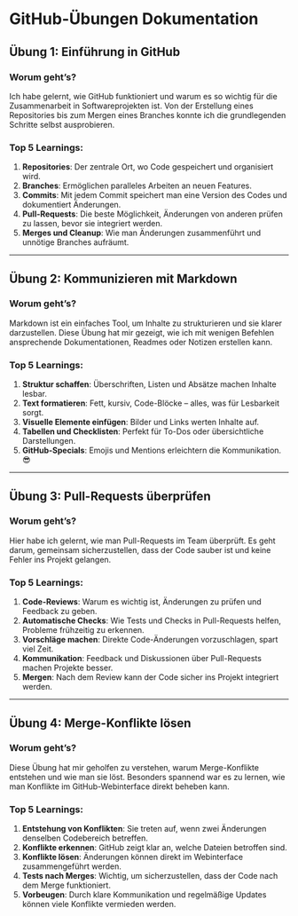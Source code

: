 # GitHub-Übungen Dokumentation

## Übung 1: Einführung in GitHub

### Worum geht’s?
Ich habe gelernt, wie GitHub funktioniert und warum es so wichtig für die Zusammenarbeit in Softwareprojekten ist. Von der Erstellung eines Repositories bis zum Mergen eines Branches konnte ich die grundlegenden Schritte selbst ausprobieren.

### Top 5 Learnings:
1. **Repositories**: Der zentrale Ort, wo Code gespeichert und organisiert wird.
2. **Branches**: Ermöglichen paralleles Arbeiten an neuen Features.
3. **Commits**: Mit jedem Commit speichert man eine Version des Codes und dokumentiert Änderungen.
4. **Pull-Requests**: Die beste Möglichkeit, Änderungen von anderen prüfen zu lassen, bevor sie integriert werden.
5. **Merges und Cleanup**: Wie man Änderungen zusammenführt und unnötige Branches aufräumt.

---

## Übung 2: Kommunizieren mit Markdown

### Worum geht’s?
Markdown ist ein einfaches Tool, um Inhalte zu strukturieren und sie klarer darzustellen. Diese Übung hat mir gezeigt, wie ich mit wenigen Befehlen ansprechende Dokumentationen, Readmes oder Notizen erstellen kann.

### Top 5 Learnings:
1. **Struktur schaffen**: Überschriften, Listen und Absätze machen Inhalte lesbar.
2. **Text formatieren**: Fett, kursiv, Code-Blöcke – alles, was für Lesbarkeit sorgt.
3. **Visuelle Elemente einfügen**: Bilder und Links werten Inhalte auf.
4. **Tabellen und Checklisten**: Perfekt für To-Dos oder übersichtliche Darstellungen.
5. **GitHub-Specials**: Emojis und Mentions erleichtern die Kommunikation. 😎

---

## Übung 3: Pull-Requests überprüfen

### Worum geht’s?
Hier habe ich gelernt, wie man Pull-Requests im Team überprüft. Es geht darum, gemeinsam sicherzustellen, dass der Code sauber ist und keine Fehler ins Projekt gelangen.

### Top 5 Learnings:
1. **Code-Reviews**: Warum es wichtig ist, Änderungen zu prüfen und Feedback zu geben.
2. **Automatische Checks**: Wie Tests und Checks in Pull-Requests helfen, Probleme frühzeitig zu erkennen.
3. **Vorschläge machen**: Direkte Code-Änderungen vorzuschlagen, spart viel Zeit.
4. **Kommunikation**: Feedback und Diskussionen über Pull-Requests machen Projekte besser.
5. **Mergen**: Nach dem Review kann der Code sicher ins Projekt integriert werden.

---

## Übung 4: Merge-Konflikte lösen

### Worum geht’s?
Diese Übung hat mir geholfen zu verstehen, warum Merge-Konflikte entstehen und wie man sie löst. Besonders spannend war es zu lernen, wie man Konflikte im GitHub-Webinterface direkt beheben kann.

### Top 5 Learnings:
1. **Entstehung von Konflikten**: Sie treten auf, wenn zwei Änderungen denselben Codebereich betreffen.
2. **Konflikte erkennen**: GitHub zeigt klar an, welche Dateien betroffen sind.
3. **Konflikte lösen**: Änderungen können direkt im Webinterface zusammengeführt werden.
4. **Tests nach Merges**: Wichtig, um sicherzustellen, dass der Code nach dem Merge funktioniert.
5. **Vorbeugen**: Durch klare Kommunikation und regelmäßige Updates können viele Konflikte vermieden werden.  

